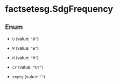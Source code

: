 # factsetesg.SdgFrequency

## Enum


* `D` (value: `"D"`)

* `W` (value: `"W"`)

* `M` (value: `"M"`)

* `CY` (value: `"CY"`)

* `empty` (value: `""`)


